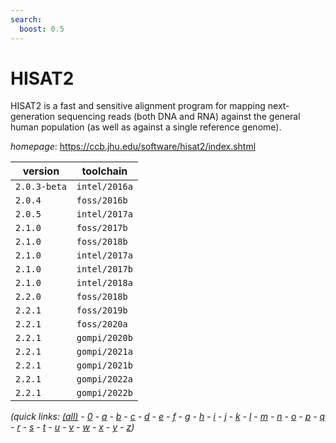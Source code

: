 ```yaml
---
search:
  boost: 0.5
---
```

# HISAT2

HISAT2 is a fast and sensitive alignment program for mapping next-generation sequencing reads  (both DNA and RNA) against the general human population (as well as against a single reference genome).

*homepage*: <https://ccb.jhu.edu/software/hisat2/index.shtml>

version | toolchain
--------|----------
``2.0.3-beta`` | ``intel/2016a``
``2.0.4`` | ``foss/2016b``
``2.0.5`` | ``intel/2017a``
``2.1.0`` | ``foss/2017b``
``2.1.0`` | ``foss/2018b``
``2.1.0`` | ``intel/2017a``
``2.1.0`` | ``intel/2017b``
``2.1.0`` | ``intel/2018a``
``2.2.0`` | ``foss/2018b``
``2.2.1`` | ``foss/2019b``
``2.2.1`` | ``foss/2020a``
``2.2.1`` | ``gompi/2020b``
``2.2.1`` | ``gompi/2021a``
``2.2.1`` | ``gompi/2021b``
``2.2.1`` | ``gompi/2022a``
``2.2.1`` | ``gompi/2022b``


*(quick links: [(all)](../index.md) - [0](../0/index.md) - [a](../a/index.md) - [b](../b/index.md) - [c](../c/index.md) - [d](../d/index.md) - [e](../e/index.md) - [f](../f/index.md) - [g](../g/index.md) - [h](../h/index.md) - [i](../i/index.md) - [j](../j/index.md) - [k](../k/index.md) - [l](../l/index.md) - [m](../m/index.md) - [n](../n/index.md) - [o](../o/index.md) - [p](../p/index.md) - [q](../q/index.md) - [r](../r/index.md) - [s](../s/index.md) - [t](../t/index.md) - [u](../u/index.md) - [v](../v/index.md) - [w](../w/index.md) - [x](../x/index.md) - [y](../y/index.md) - [z](../z/index.md))*

